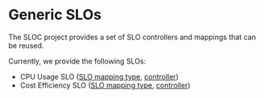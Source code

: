 # Generic SLOs

The SLOC project provides a set of SLO controllers and mappings that can be reused.

Currently, we provide the following SLOs:

* CPU Usage SLO ([SLO mapping type](https://github.com/SLOCloud/SLOC/blob/master/ts/libs/mappings/common-mappings/src/lib/slo/cpu-usage-slo-mapping.ts), [controller](https://github.com/SLOCloud/SLOC/tree/master/ts/apps/slo/cpu-usage-slo-controller))
* Cost Efficiency SLO ([SLO mapping type](https://github.com/SLOCloud/SLOC/blob/master/ts/libs/mappings/common-mappings/src/lib/slo/cost-efficiency-slo-mapping.ts), [controller](https://github.com/SLOCloud/SLOC/tree/master/ts/apps/slo/cost-efficiency-slo-controller))
